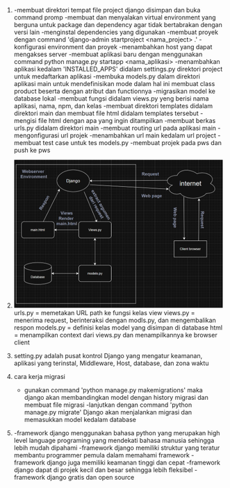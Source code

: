 1.  -membuat direktori tempat file project django disimpan dan buka command promp
    -membuat dan menyalakan virtual environment yang berguna untuk package dan dependency agar tidak bertabrakan dengan versi lain
    -menginstal dependencies yang digunakan
    -membuat proyek dengan command 'django-admin startproject <nama_project> .'
    -konfigurasi environment dan proyek
    -menambahkan host yang dapat mengakses server
    -membuat aplikasi baru dengan menggunakan command python manage.py startapp <nama_aplikasi>
    -menambahkan aplikasi kedalam 'INSTALLED_APPS' didalam settings.py direktori project untuk medaftarkan aplikasi
    -membuka models.py dalam direktori aplikasi main untuk mendefinisikan mode dalam hal ini membuat class product beserta dengan atribut dan functionnya
    -migrasikan model ke database lokal
    -membuat fungsi didalam views.py yeng berisi nama aplikasi, nama, npm, dan kelas 
    -membuat direktori templates didalam direktori main dan membuat file html didalam templates tersebut
    -mengisi file html dengan apa yang ingin ditampilkan
    -membuat berkas urls.py didalam direktori main
    -membuat routing url pada aplikasi main
    -mengonfigurasi url projek
    -menambahkan url main kedalam url project
    -membuat test case untuk tes models.py
    -membuat projek pada pws dan push ke pws


2.  ![Alt Text](bagan.png)
    urls.py = memetakan URL path ke fungsi kelas view
    views.py = menerima request, berinteraksi dengan modls.py, dan mengembalikan respon
    models.py = definisi kelas model yang disimpan di database
    html = menampilkan context dari views.py dan menampilkannya ke browser client

3.  setting.py adalah pusat kontrol Django yang mengatur keamanan, aplikasi yang terinstal, Middleware, Host, database, dan zona waktu

4.  cara kerja migrasi
    - gunakan command 'python manage.py makemigrations'
    maka django akan membandingkan model dengan history migrasi dan membuat file migrasi
    -lanjutkan dengan command 'python manage.py migrate'
    Django akan menjalankan migrasi dan memasukkan model kedalam database

5.  -framework django menggunakan bahasa python yang merupakan high level language programing yang mendekati bahasa manusia sehingga lebih mudah dipahami
    -framework django memiliki struktur yang teratur membantu programmer pemula dalam memahami framework
    -framework django juga memiliki keamanan tinggi dan cepat
    -framework django dapat di projek kecil dan besar sehingga lebih fleksibel
    -framework django gratis dan open source